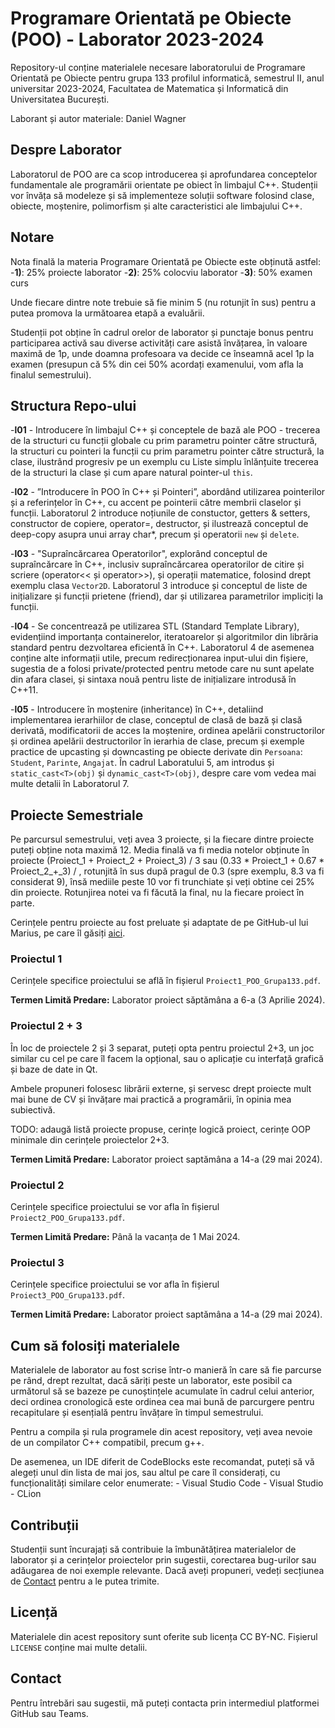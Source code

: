 # Programare Orientată pe Obiecte (POO) - Laborator 2023-2024

Repository-ul conține materialele necesare laboratorului de Programare Orientată pe Obiecte pentru grupa 133 profilul informatică, semestrul II, anul universitar 2023-2024, Facultatea de Matematica și Informatică din Universitatea București.

Laborant și autor materiale: Daniel Wagner


## Despre Laborator

Laboratorul de POO are ca scop introducerea și aprofundarea conceptelor fundamentale ale programării orientate pe obiect în limbajul C++. Studenții vor învăța să modeleze și să implementeze soluții software folosind clase, obiecte, moștenire, polimorfism și alte caracteristici ale limbajului C++.


## Notare

Nota finală la materia Programare Orientată pe Obiecte este obținută astfel:
-**1)**: 25% proiecte laborator
-**2)**: 25% colocviu laborator
-**3)**: 50% examen curs

Unde fiecare dintre note trebuie să fie minim 5 (nu rotunjit în sus) pentru a putea promova la următoarea etapă a evaluării.

Studenții pot obține în cadrul orelor de laborator și punctaje bonus pentru participarea activă sau diverse activități care asistă învățarea, în valoare maximă de 1p, unde doamna profesoara va decide ce înseamnă acel 1p la examen (presupun că 5% din cei 50% acordați examenului, vom afla la finalul semestrului).


## Structura Repo-ului

-**l01** - Introducere în limbajul C++ și conceptele de bază ale POO - trecerea de la structuri cu funcții globale cu prim parametru pointer către structură, la structuri cu pointeri la funcții cu prim parametru pointer către structură, la clase, ilustrând progresiv pe un exemplu cu Liste simplu înlănțuite trecerea de la structuri la clase și cum apare natural pointer-ul `this`.

-**l02** - ”Introducere în POO în C++ și Pointeri”, abordând utilizarea pointerilor și a referințelor în C++, cu accent pe pointerii către membrii claselor și funcții. Laboratorul 2 introduce noțiunile de constuctor, getters & setters, constructor de copiere, operator=, destructor, și ilustrează conceptul de deep-copy asupra unui array char*, precum și operatorii `new` și `delete`.

-**l03** - "Supraîncărcarea Operatorilor", explorând conceptul de supraîncărcare în C++, inclusiv supraîncărcarea operatorilor de citire și scriere (operator<< și operator>>), și operații matematice, folosind drept exemplu clasa `Vector2D`. Laboratorul 3 introduce și conceptul de liste de inițializare și funcții prietene (friend), dar și utilizarea parametrilor impliciți la funcții.

-**l04** - Se concentrează pe utilizarea STL (Standard Template Library), evidențiind importanța containerelor, iteratoarelor și algoritmilor din librăria standard pentru dezvoltarea eficientă în C++. Laboratorul 4 de asemenea conține alte informații utile, precum redirecționarea input-ului din fișiere, sugestia de a folosi private/protected pentru metode care nu sunt apelate din afara clasei, și sintaxa nouă pentru liste de inițializare introdusă în C++11.

-**l05** - Introducere în moștenire (inheritance) în C++, detaliind implementarea ierarhiilor de clase, conceptul de clasă de bază și clasă derivată, modificatorii de acces la moștenire, ordinea apelării constructorilor și ordinea apelării destructorilor în ierarhia de clase, precum și exemple practice de upcasting și downcasting pe obiecte derivate din `Persoana`: `Student`, `Parinte`, `Angajat`. În cadrul Laboratului 5, am introdus și `static_cast<T>(obj)` și `dynamic_cast<T>(obj)`, despre care vom vedea mai multe detalii în Laboratorul 7. 


## Proiecte Semestriale

Pe parcursul semestrului, veți avea 3 proiecte, și la fiecare dintre proiecte puteți obține nota maximă 12.
Media finală va fi media notelor obținute în proiecte (Proiect_1 + Proiect_2 + Proiect_3) / 3 sau (0.33 * Proiect_1 + 0.67 * Proiect_2_+_3) / , rotunjită în sus după pragul de 0.3 (spre exemplu, 8.3 va fi considerat 9), însă mediile peste 10 vor fi trunchiate și veți obtine cei 25% din proiecte. Rotunjirea notei va fi făcută la final, nu la fiecare proiect în parte.

Cerințele pentru proiecte au fost preluate și adaptate de pe GitHub-ul lui Marius, pe care îl găsiți [aici](https://github.com/mcmarius/poo/).

### Proiectul 1

Cerințele specifice proiectului se află în fișierul `Proiect1_POO_Grupa133.pdf`.

**Termen Limită Predare:** Laborator proiect săptămâna a 6-a (3 Aprilie 2024).

### Proiectul 2 + 3

În loc de proiectele 2 și 3 separat, puteți opta pentru proiectul 2+3, un joc similar cu cel pe care îl facem la opțional, sau o aplicație cu interfață grafică și baze de date in Qt. 

Ambele propuneri folosesc librării externe, și servesc drept proiecte mult mai bune de CV și învățare mai practică a programării, în opinia mea subiectivă.

TODO: adaugă listă proiecte propuse, cerințe logică proiect, cerințe OOP minimale din cerințele proiectelor 2+3.

**Termen Limită Predare:** Laborator proiect saptămâna a 14-a (29 mai 2024).

### Proiectul 2

Cerințele specifice proiectului se vor afla în fișierul `Proiect2_POO_Grupa133.pdf`.

**Termen Limită Predare:** Până la vacanța de 1 Mai 2024.

### Proiectul 3

Cerințele specifice proiectului se vor afla în fișierul `Proiect3_POO_Grupa133.pdf`.

**Termen Limită Predare:** Laborator proiect saptămâna a 14-a (29 mai 2024).


## Cum să folosiți materialele

Materialele de laborator au fost scrise într-o manieră în care să fie parcurse pe rând, drept rezultat, dacă săriți peste un laborator, este posibil ca următorul să se bazeze pe cunoștințele acumulate în cadrul celui anterior, deci ordinea cronologică este ordinea cea mai bună de parcurgere pentru recapitulare și esențială pentru învățare în timpul semestrului.

Pentru a compila și rula programele din acest repository, veți avea nevoie de un compilator C++ compatibil, precum g++.

De asemenea, un IDE diferit de CodeBlocks este recomandat, puteți să vă alegeți unul din lista de mai jos, sau altul pe care îl considerați, cu funcționalități similare celor enumerate:
    - Visual Studio Code
    - Visual Studio
    - CLion


## Contribuții

Studenții sunt încurajați să contribuie la îmbunătățirea materialelor de laborator și a cerințelor proiectelor prin sugestii, corectarea bug-urilor sau adăugarea de noi exemple relevante. Dacă aveți propuneri, vedeți secțiunea de [Contact](#section-contact) pentru a le putea trimite.


## Licență

Materialele din acest repository sunt oferite sub licența CC BY-NC. Fișierul `LICENSE` conține mai multe detalii.


## Contact

<a name="section-contact"></a>

Pentru întrebări sau sugestii, mă puteți contacta prin intermediul platformei GitHub sau Teams.
